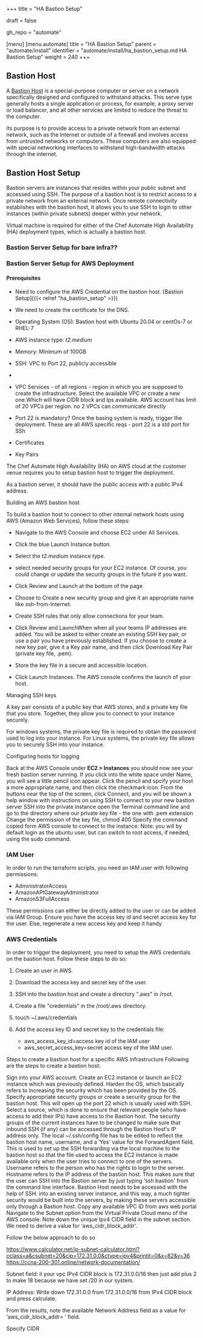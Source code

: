 +++
title = "HA Bastion Setup"

draft = false

gh_repo = "automate"

[menu]
  [menu.automate]
    title = "HA Bastion Setup"
    parent = "automate/install"
    identifier = "automate/install/ha_bastion_setup.md HA Bastion Setup"
    weight = 240
+++

## Bastion Host

A [Bastion Host](https://en.wikipedia.org/wiki/Bastion_host#:~:text=A%20bastion%20host%20is%20a,the%20threat%20to%20the%20computer.) is a special-purpose computer or server on a network specifically designed and configured to withstand attacks. This serve type generally hosts a single application or process, for example, a proxy server or load balancer, and all other services are limited to reduce the threat to the computer.

Its purpose is to provide access to a private network from an external network, such as the Internet or outside of a firewall and involves access from untrusted networks or computers. These computers are also equipped with special networking interfaces to withstand high-bandwidth attacks through the internet.

## Bastion Host Setup

Bastion servers are instances that resides within your public subnet and accessed using SSH. The purpose of a bastion host is to restrict access to a private network from an external network. Once remote connectivity establishes with the bastion host, it allows you to use SSH to login to other instances (within private subnets) deeper within your network.

Virtual machine is required for either of the Chef Automate High Availability (HA) deployment types, which is actually a bastion host.

### Bastion Server Setup for bare infra??

### Bastion Server Setup for AWS Deployment

#### Prerequisites

- Need to configure the AWS Credential on the bastion host. [Bastion Setup]({{< relref "ha_bastion_setup" >}})
- We need to create the certificate for the DNS.
- Operating System (OS): Bastion host with Ubuntu 20.04 or centOs-7 or RHEL-7
- AWS instance type: *t2.medium*
- Memory: Minimum of 100GB
- SSH: VPC to Port 22, publicly accessible
-
- VPC Services - of all regions - region in which you are supposed to create the infrastructure. Select the available VPC or create a new one.Which will have CIDR block and Ips available. AWS account has limit of 20 VPCs per region.  no 2 VPCs can communicate directly
- Port 22 is mandatory? Once the basing system is ready, trigger the deployment. These are all AWS specific reqs - port 22 is a std port for SSh

- Certificates
- Key Pairs

The Chef Automate High Availability (HA) on AWS cloud at the customer venue requires you to setup bastion host to trigger the deployment.

As a bastion server, it should have the public access with a public IPv4 address.

Building an AWS bastion host

To build a bastion host to connect to other internal network hosts using AWS (Amazon Web Services), follow these steps:

- Navigate to the AWS Console and choose EC2 under All Services.
- Click the blue Launch Instance button.
- Select the *t2.medium* instance type.
- select needed security groups for your EC2 instance. Of course, you could change or update the security groups in the future if you want.

- Click Review and Launch at the bottom of the page
- Choose to Create a new security group and give it an appropriate name like ssh-from-Internet.
- Create SSH rules that only allow connections for your team.
- Click Review and LaunchWhen when all your teams IP addresses are added. You will be asked to either create an existing SSH key pair, or use a pair you have previously established. If you choose to create a new key pair, give it a Key pair name, and then click Download Key Pair (private key file, .pem).
- Store the key file in a secure and accessible location.
- Click Launch Instances. The AWS console confirms the launch of your host.

Managing SSH keys

A key pair consists of a public key that AWS stores, and a private key file that you store. Together, they allow you to connect to your instance securely.

For windows systems, the private key file is required to obtain the password used to log into your instance. For Linux systems, the private key file allows you to securely SSH into your instance.

Configuring hosts for logging

Back at the AWS Console under **EC2 > Instances** you should now see your fresh bastion server running.
If you click into the white space under Name, you will see a little pencil icon appear. Click the pencil and spcify your host a more appropriate name, and then click the checkmark icon.
From the buttons near the top of the screen, click Connect, and you will be shown a help window with instructions on using SSH to connect to your new bastion server
SSH into the private instance
open the  Terminal command line and go to the directory where our private key file - the one with .pem extension
Change the permission of the key file, chmod 400
Specify the command copied form AWS console to connect to the instance:
Note: you will by default login as the ubuntu user, but can switch to root access, if needed, using the sudo command.



### IAM User

In order to run the terraform scripts, you need an IAM user with following permissions:

- AdministratorAccess
- AmazonAPIGatewayAdministrator
- AmazonS3FullAccess

These permissions can either be directly added to the user or can be added via IAM Group. Ensure you have the access key id and secret access key for the user. Else, regenerate a new access key and keep it handy.

### AWS Credentials

In order to trigger the deployment, you need to setup the AWS credentials on the bastion host. Follow these steps to do so:

1. Create an user in AWS.

1.  Download the access key and secret key of the user.

1. SSH into the bastion host and create a directory ".aws" in /root.

1. Create a file "credentials" in the /root/.aws directory.

1. touch ~/.aws/credentials

6. Add the access key ID and secret key to the credentials file:

   - aws_access_key_id=access key id of the IAM user
   - aws_secret_access_key=secret access key of the IAM user.


Steps to create a bastion host for a specific AWS infrastructure
Following are the steps to create a bastion host:

Sign into your AWS account.
Create an EC2 instance or launch an EC2 instance which was previously defined.
Harden the OS, which basically refers to increasing the security which has been provided by the OS.
Specify appropriate security groups or create a security group for the bastion host.
This will open up the port 22 which is usually used with SSH.
Select a source, which is done to ensure that relevant people (who have access to add their IPs) have access to the Bastion host.
The security groups of the current instances have to be changed to make sure that inbound SSH (if any) can be accessed through the Bastion Host's IP address only.
The local ~/.ssh/config file has to be edited to reflect the bastion host name, username, and a ‘Yes' value for the ForwardAgent field. This is used to set up the SSH forwarding via the local machine to the bastion host so that the file used to access the EC2 instance is made available only when the user tries to connect to one of the servers.
Username refers to the person who has the rights to login to the server. Hostname refers to the IP address of the bastion host.
This makes sure that the user can SSH into the Bastion server by just typing ‘ssh bastion' from the command line interface.
Bastion Host needs to be accessed with the help of SSH. into an existing server instance, and this way, a much tighter security would be built into the servers, by making these servers accessible only through a Bastion host.
Copy any available VPC ID from aws web portal
Navigate to the Subnet option from the Virtual Private Cloud menu of the AWS console.
Note down the unique Ipv4 CIDR field in the subnet section. We need to derive a value for ‘aws_cidr_block_addr'.

Follow the below approach to do so

https://www.calculator.net/ip-subnet-calculator.html?cclass=a&csubnet=20&cip=172.31.0.0&ctype=ipv4&printit=0&x=82&y=36
https://ccna-200-301.online/network-documentation/


Subnet field: iI your vpc IPv4 CIDR block is 172.31.0.0/16 then just add plus 2 to make 18 because we have set /20 in our system.

IP Address: Write down 172.31.0.0 from 172.31.0.0/16 from IPv4 CIDR block and press calculate.

From the results, note the available Network Address field as a value for ‘aws_cidr_block_addr= ‘ field.

Specify CIDR


